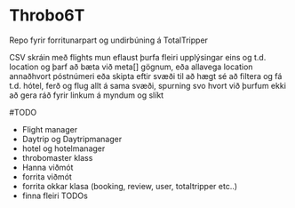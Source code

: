 # Throbo6T
Repo fyrir forritunarpart og undirbúning á TotalTripper

CSV skráin með flights mun eflaust þurfa fleiri upplýsingar eins og t.d. location og þarf að bæta við meta[] gögnum, eða allavega location annaðhvort póstnúmeri eða skipta eftir svæði til að hægt sé að filtera og fá t.d. hótel, ferð og flug allt á sama svæði, spurning svo hvort við þurfum ekki að gera ráð fyrir linkum á myndum og slíkt

#TODO
 * Flight manager
 * Daytrip og Daytripmanager
 * hotel og hotelmanager
 * throbomaster klass
 * Hanna viðmót
 * forrita viðmót
 * forrita okkar klasa (booking, review, user, totaltripper etc..)
 * finna fleiri TODOs
 
